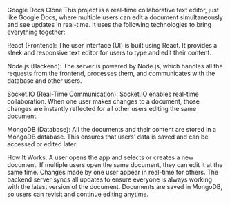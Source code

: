 Google Docs Clone
This project is a real-time collaborative text editor, just like Google Docs, where multiple users can edit a document simultaneously and see updates in real-time. It uses the following technologies to bring everything together:

React (Frontend):
The user interface (UI) is built using React. It provides a sleek and responsive text editor for users to type and edit their content.

Node.js (Backend):
The server is powered by Node.js, which handles all the requests from the frontend, processes them, and communicates with the database and other users.

Socket.IO (Real-Time Communication):
Socket.IO enables real-time collaboration. When one user makes changes to a document, those changes are instantly reflected for all other users editing the same document.

MongoDB (Database):
All the documents and their content are stored in a MongoDB database. This ensures that users' data is saved and can be accessed or edited later.

How It Works:
A user opens the app and selects or creates a new document.
If multiple users open the same document, they can edit it at the same time. Changes made by one user appear in real-time for others.
The backend server syncs all updates to ensure everyone is always working with the latest version of the document.
Documents are saved in MongoDB, so users can revisit and continue editing anytime.
